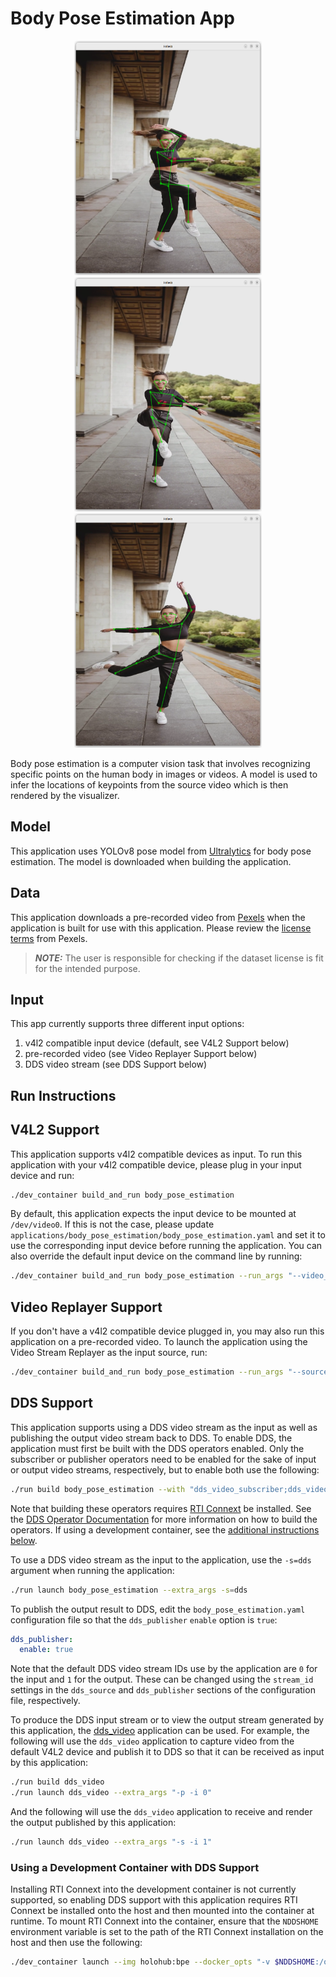 # Body Pose Estimation App
<div align="center">
    <img src="./docs/1.png" width="300" height="375">
    <img src="./docs/2.png" width="300" height="375">
    <img src="./docs/3.png" width="300" height="375">
</div>

Body pose estimation is a computer vision task that involves recognizing specific points on the human body in images or videos.
A model is used to infer the locations of keypoints from the source video which is then rendered by the visualizer. 

## Model

This application uses YOLOv8 pose model from [Ultralytics](https://docs.ultralytics.com/tasks/pose/) for body pose estimation.
The model is downloaded when building the application.

## Data

This application downloads a pre-recorded video from [Pexels](https://www.pexels.com/video/a-woman-showing-her-ballet-skill-in-turning-one-footed-5385885/) when the application is built for use with this application.  Please review the [license terms](https://www.pexels.com/license/) from Pexels.

> **_NOTE:_** The user is responsible for checking if the dataset license is fit for the intended purpose.

## Input

This app currently supports three different input options:

1. v4l2 compatible input device (default, see V4L2 Support below)
2. pre-recorded video (see Video Replayer Support below)
3. DDS video stream (see DDS Support below)

## Run Instructions

## V4L2 Support

This application supports v4l2 compatible devices as input.  To run this application with your v4l2 compatible device,
please plug in your input device and run:
```sh
./dev_container build_and_run body_pose_estimation
```

By default, this application expects the input device to be mounted at `/dev/video0`.  If this is not the case, please update
`applications/body_pose_estimation/body_pose_estimation.yaml` and set it to use the corresponding input device before
running the application.  You can also override the default input device on the command line by running:
```sh
./dev_container build_and_run body_pose_estimation --run_args "--video_device /dev/video0"
```

## Video Replayer Support

If you don't have a v4l2 compatible device plugged in, you may also run this application on a pre-recorded video.
To launch the application using the Video Stream Replayer as the input source, run:

```sh
./dev_container build_and_run body_pose_estimation --run_args "--source replayer"
```

## DDS Support

This application supports using a DDS video stream as the input as well as
publishing the output video stream back to DDS. To enable DDS, the application
must first be built with the DDS operators enabled. Only the subscriber or
publisher operators need to be enabled for the sake of input or output video
streams, respectively, but to enable both use the following:

```sh
./run build body_pose_estimation --with "dds_video_subscriber;dds_video_publisher"
```

Note that building these operators requires [RTI Connext](https://content.rti.com/l/983311/2024-04-30/pz1wms)
be installed. See the [DDS Operator Documentation](../../operators/dds/README.md)
for more information on how to build the operators. If using a development
container, see the [additional instructions below](#using-a-development-container-with-dds-support).

To use a DDS video stream as the input to the application, use the `-s=dds`
argument when running the application:

```sh
./run launch body_pose_estimation --extra_args -s=dds
```

To publish the output result to DDS, edit the `body_pose_estimation.yaml`
configuration file so that the `dds_publisher` `enable` option is `true`:

```yaml
dds_publisher:
  enable: true
```

Note that the default DDS video stream IDs use by the application are `0` for
the input and `1` for the output. These can be changed using the `stream_id`
settings in the `dds_source` and `dds_publisher` sections of the configuration
file, respectively.

To produce the DDS input stream or to view the output stream generated by this
application, the [dds_video](../dds_video/README.md) application can be used.
For example, the following will use the `dds_video` application to capture
video from the default V4L2 device and publish it to DDS so that it can be
received as input by this application:

```sh
./run build dds_video
./run launch dds_video --extra_args "-p -i 0"
```

And the following will use the `dds_video` application to receive and render
the output published by this application:


```sh
./run launch dds_video --extra_args "-s -i 1"
```

### Using a Development Container with DDS Support

Installing RTI Connext into the development container is not currently
supported, so enabling DDS support with this application requires RTI Connext
be installed onto the host and then mounted into the container at runtime.
To mount RTI Connext into the container, ensure that the `NDDSHOME` environment
variable is set to the path of the RTI Connext installation on the host and
then use the following:

```sh
./dev_container launch --img holohub:bpe --docker_opts "-v $NDDSHOME:/opt/dds -e NDDSHOME=/opt/dds"
```

